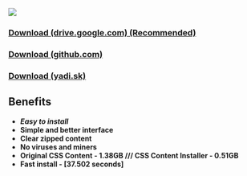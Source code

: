 ![](https://i.imgur.com/nAP3We3.png)

### [Download (drive.google.com) (Recommended)](https://drive.google.com/file/d/16SO1YveFr-0YzAEgp_mgupEFzaxFJxwF/view?usp=sharing)
### [Download (github.com)](https://github.com/AlphaS-code/css/releases/download/1.2/cssforgm1.2.exe)
### [Download (yadi.sk)](https://yadi.sk/d/7vJaRYjI2Bmckg)

## Benefits
   - ***Easy to install***
   - **Simple and better interface**
   - **Clear zipped content**
   - **No viruses and miners**
   - **Original CSS Content - 1.38GB /// CSS Content Installer - 0.51GB**
   - **Fast install - [37.502 seconds]**
